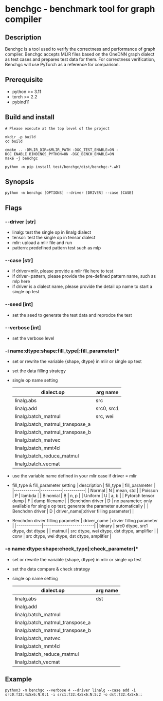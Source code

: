 # benchgc - benchmark tool for graph compiler

## Description

Benchgc is a tool used to verify the correctness and performance of graph compiler. Benchgc accepts MLIR files based on the OneDNN graph dialect as test cases and prepares test data for them. For correctness verification, Benchgc will use PyTorch as a reference for comparison.

## Prerequisite
* python >= 3.11
* torch >= 2.2
* pybind11

## Build and install
```
# Please execute at the top level of the project

mkdir -p build
cd build

cmake .. -DMLIR_DIR=$MLIR_PATH -DGC_TEST_ENABLE=ON -DGC_ENABLE_BINDINGS_PYTHON=ON -DGC_BENCH_ENABLE=ON
make -j benchgc

python -m pip install test/benchgc/dist/benchgc-*.whl

```

## Synopsis
```
python -m benchgc [OPTIONS] --driver [DRIVER] --case [CASE]
```
## Flags
###  --driver [str]
* linalg: test the single op in linalg dialect
* tensor: test the single op in tensor dialect
* mlir: upload a mlir file and run
* pattern: predefined pattern test such as mlp

### --case [str]
* if driver=mlir, please provide a mlir file here to test
* if driver=pattern, please provide the pre-defined pattern name, such as mlp here
* if driver is a dialect name, please provide the detail op name to start a single op test

### --seed [int]
* set the seed to generate the test data and reprodce the test

### --verbose [int]
* set the verbose level

### -i name:dtype:shape:fill_type[:fill_parameter]*
* set or rewrite the variable {shape, dtype} in mlir or single op test
* set the data filling strategy
* single op name setting

    | dialect.op | arg name |
    |------------|----------|
    | linalg.abs | src |
    | linalg.add | src0, src1 |
    | linalg.batch_matmul | src, wei |
    | linalg.batch_matmul_transpose_a | |
    | linalg.batch_matmul_transpose_b | |
    | linalg.batch_matvec | |
    | linalg.batch_mmt4d | |
    | linalg.batch_reduce_matmul | |
    | linalg.batch_vecmat | |
* use the variable name defined in your mlir case if driver = mlir

* fill_type & fill_parameter setting
    | description | fill_type | fill_parameter |
    |-------------|-----------|-----------|
    | Normal | N | mean, std |
    | Poisson | P | lambda |
    | Binomial | B | n, p |
    | Uniform | U | a, b |
    | Pytorch tensor dump | F | dump filename |
    | Benchdnn driver | D | no parameter; only available for single op test; generate the parameter automatically |
    | Benchdnn driver | D | driver_name[:driver filling parameter] |

* Benchdnn drvier filling parameter
    | driver_name | drvier filling parameter |
    |-------------|--------------------------|
    | binary | src0 dtype, src1 dtype, dst dtype |
    | matmul | src dtype, wei dtype, dst dtype, amplifier |
    | conv | src dtype, wei dtype, dst dtype, amplifier |

### -o name:dtype:shape:check_type[:check_parameter]*
* set or rewrite the variable {shape, dtype} in mlir or single op test
* set the data compare & check strategy
* single op name setting

    | dialect.op | arg name |
    |------------|----------|
    | linalg.abs | dst |
    | linalg.add | |
    | linalg.batch_matmul | |
    | linalg.batch_matmul_transpose_a | |
    | linalg.batch_matmul_transpose_b | |
    | linalg.batch_matvec | |
    | linalg.batch_mmt4d | |
    | linalg.batch_reduce_matmul | |
    | linalg.batch_vecmat | |

## Example
```
python3 -m benchgc --verbose 4 --driver linalg --case add -i src0:f32:4x5x6:N:0:1 -i src1:f32:4x5x6:N:5:2 -o dst:f32:4x5x6::
```